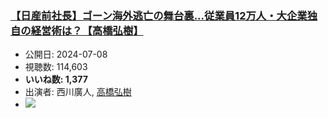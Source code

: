 ### [【日産前社長】ゴーン海外逃亡の舞台裏...従業員12万人・大企業独自の経営術は？【高橋弘樹】](https://www.youtube.com/watch?v=Mbkx01DT6Xc)
-   公開日: 2024-07-08
-   視聴数: 114,603
-   **いいね数: 1,377**
-   出演者: 西川廣人, [高橋弘樹](/rehacq_fan/people/高橋弘樹 "wikilink")
- [![](https://img.youtube.com/vi/Mbkx01DT6Xc/hqdefault.jpg)](https://www.youtube.com/watch?v=Mbkx01DT6Xc)
